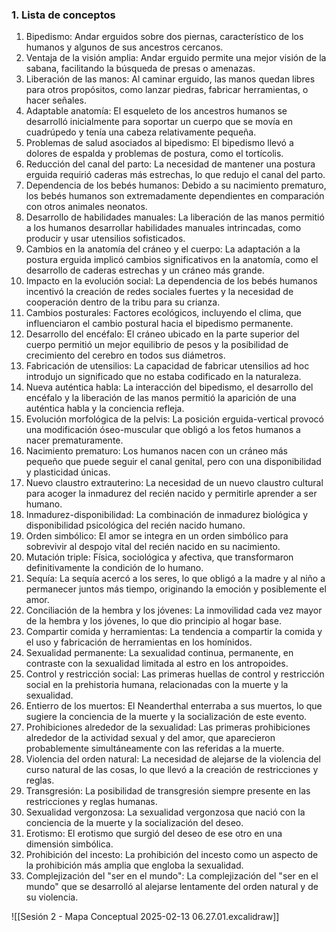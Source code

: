 
### 1. Lista de conceptos

1. Bipedismo: Andar erguidos sobre dos piernas, característico de los humanos y algunos de sus ancestros cercanos. 
2. Ventaja de la visión amplia: Andar erguido permite una mejor visión de la sabana, facilitando la búsqueda de presas o amenazas.
3. Liberación de las manos: Al caminar erguido, las manos quedan libres para otros propósitos, como lanzar piedras, fabricar herramientas, o hacer señales.
4. Adaptable anatomía: El esqueleto de los ancestros humanos se desarrolló inicialmente para soportar un cuerpo que se movía en cuadrúpedo y tenía una cabeza relativamente pequeña.
5. Problemas de salud asociados al bipedismo: El bipedismo llevó a dolores de espalda y problemas de postura, como el tortícolis.
6. Reducción del canal del parto: La necesidad de mantener una postura erguida requirió caderas más estrechas, lo que redujo el canal del parto.
7. Dependencia de los bebés humanos: Debido a su nacimiento prematuro, los bebés humanos son extremadamente dependientes en comparación con otros animales neonatos.
8. Desarrollo de habilidades manuales: La liberación de las manos permitió a los humanos desarrollar habilidades manuales intrincadas, como producir y usar utensilios sofisticados.
9. Cambios en la anatomía del cráneo y el cuerpo: La adaptación a la postura erguida implicó cambios significativos en la anatomía, como el desarrollo de caderas estrechas y un cráneo más grande.
10. Impacto en la evolución social: La dependencia de los bebés humanos incentivó la creación de redes sociales fuertes y la necesidad de cooperación dentro de la tribu para su crianza.
11. Cambios posturales: Factores ecológicos, incluyendo el clima, que influenciaron el cambio postural hacia el bipedismo permanente.
12. Desarrollo del encéfalo: El cráneo ubicado en la parte superior del cuerpo permitió un mejor equilibrio de pesos y la posibilidad de crecimiento del cerebro en todos sus diámetros.
13. Fabricación de utensilios: La capacidad de fabricar utensilios ad hoc introdujo un significado que no estaba codificado en la naturaleza.
14. Nueva auténtica habla: La interacción del bipedismo, el desarrollo del encéfalo y la liberación de las manos permitió la aparición de una auténtica habla y la conciencia refleja.
15. Evolución morfológica de la pelvis: La posición erguida-vertical provocó una modificación óseo-muscular que obligó a los fetos humanos a nacer prematuramente.
16. Nacimiento prematuro: Los humanos nacen con un cráneo más pequeño que puede seguir el canal genital, pero con una disponibilidad y plasticidad únicas.
17. Nuevo claustro extrauterino: La necesidad de un nuevo claustro cultural para acoger la inmadurez del recién nacido y permitirle aprender a ser humano.
18. Inmadurez-disponibilidad: La combinación de inmadurez biológica y disponibilidad psicológica del recién nacido humano.
19. Orden simbólico: El amor se integra en un orden simbólico para sobrevivir al despojo vital del recién nacido en su nacimiento.
20. Mutación triple: Física, sociológica y afectiva, que transformaron definitivamente la condición de lo humano.
21. Sequía: La sequía acercó a los seres, lo que obligó a la madre y al niño a permanecer juntos más tiempo, originando la emoción y posiblemente el amor.
22. Conciliación de la hembra y los jóvenes: La inmovilidad cada vez mayor de la hembra y los jóvenes, lo que dio principio al hogar base.
23. Compartir comida y herramientas: La tendencia a compartir la comida y el uso y fabricación de herramientas en los homínidos.
24. Sexualidad permanente: La sexualidad continua, permanente, en contraste con la sexualidad limitada al estro en los antropoides.
25. Control y restricción social: Las primeras huellas de control y restricción social en la prehistoria humana, relacionadas con la muerte y la sexualidad.
26. Entierro de los muertos: El Neanderthal enterraba a sus muertos, lo que sugiere la conciencia de la muerte y la socialización de este evento.
27. Prohibiciones alrededor de la sexualidad: Las primeras prohibiciones alrededor de la actividad sexual y del amor, que aparecieron probablemente simultáneamente con las referidas a la muerte.
28. Violencia del orden natural: La necesidad de alejarse de la violencia del curso natural de las cosas, lo que llevó a la creación de restricciones y reglas.
29. Transgresión: La posibilidad de transgresión siempre presente en las restricciones y reglas humanas.
30. Sexualidad vergonzosa: La sexualidad vergonzosa que nació con la conciencia de la muerte y la socialización del deseo.
31. Erotismo: El erotismo que surgió del deseo de ese otro en una dimensión simbólica.
32. Prohibición del incesto: La prohibición del incesto como un aspecto de la prohibición más amplia que engloba la sexualidad.
33. Complejización del "ser en el mundo": La complejización del "ser en el mundo" que se desarrolló al alejarse lentamente del orden natural y de su violencia.




![[Sesión 2 - Mapa Conceptual 2025-02-13 06.27.01.excalidraw]]
